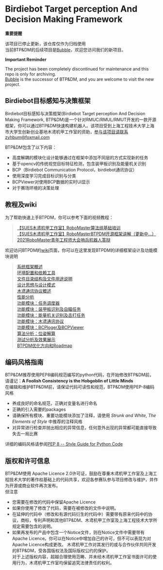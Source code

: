 <!--
 * @Author: Ligcox
 * @Date: 2021-04-06 15:20:21
 * @LastEditors: Ligcox
 * @LastEditTime: 2021-08-27 17:37:23
 * @Description: Readmefile
 * Apache License  (http://www.apache.org/licenses/)
 * Shanghai University Of Engineering Science
 * Copyright (c) 2021 Birdiebot R&D department
-->

Birdiebot Target perception And Decision Making Framework
===
**重要提醒**  

该项目已停止更新，该仓库仅作为归档使用  
当前BTP&DM的后续项目是[Bubble](https://github.com/Birdiebot/bubble)，欢迎您访问我们的新项目。

**Important Reminder**  

The project has been completely discontinued for maintenance and this repo is only for archiving.  
[Bubble](https://github.com/Birdiebot/bubble) is the successor of BTP&DM, and you are welcome to visit the new project.


Birdiebot目标感知与决策框架
---
Birdiebot目标感知与决策框架(Birdiebot Target perception And Decision Making Framework, BTP&DM)是一个针对RMUC/RMUL/RMUT开发的一款开源框架，你可以通过BTP&DM快速构建机器人。该项目受到上海工程技术大学上海市大学生创新创业基地木鸢机甲工作室的资助，参与该项目请联系zyhbum@foxmail.com

BTP&DM包含了以下内容：
- 高度解耦的模块化设计能够通过在框架中添加不同层的方式实现新的任务
- 基于opencv的传统视觉目标特征检测，包含装甲板识别及能量机关识别
- BCP（Birdiebot Communication Protocol，birdiebot通讯协议）
- 使用深度学习完成目标识别与分类
- BCPViewer对使用BCP数据的实时UI显示
- 对于赛场环境的决策处理

教程及wiki
---
为了帮助快速上手BTPDM，你可以参考下面的视频教程：
> [【SUES木鸢机甲工作室】RoboMaster算法组基础培训](https://www.bilibili.com/video/BV1La4y1475w)  
> [【SUES木鸢机甲工作室】RoboMasterBTPDM开源框架讲解（更新中...）](https://www.bilibili.com/video/BV1m64y1t7qb)  
> [2021RoboMaster青年工程师大会哨兵机器人答辩](https://www.bilibili.com/video/BV1nq4y1n7JV?p=7)  

欢迎访问BTPDM的[wiki](https://github.com/Ligcox/BTP_DM/wiki)页面，你可以在这里发现BTPDM的详细框架设计及功能模块说明
> [系统框架概述](https://github.com/Ligcox/BTP_DM/wiki/%E7%B3%BB%E7%BB%9F%E6%A1%86%E6%9E%B6%E6%A6%82%E8%BF%B0)  
> [环境配置和依赖工具](https://github.com/Ligcox/BTP_DM/wiki/%E7%8E%AF%E5%A2%83%E9%85%8D%E7%BD%AE%E5%92%8C%E4%BE%9D%E8%B5%96%E5%B7%A5%E5%85%B7)  
> [文件目录结构及文件用途说明](https://github.com/Ligcox/BTP_DM/wiki/%E6%96%87%E4%BB%B6%E7%9B%AE%E5%BD%95%E7%BB%93%E6%9E%84%E5%8F%8A%E6%96%87%E4%BB%B6%E7%94%A8%E9%80%94%E8%AF%B4%E6%98%8E)  
> [设计思想与设计模式](https://github.com/Ligcox/BTP_DM/wiki/%E8%AE%BE%E8%AE%A1%E6%80%9D%E6%83%B3%E4%B8%8E%E8%AE%BE%E8%AE%A1%E6%A8%A1%E5%BC%8F)  
> [木鸢通讯协议概述](https://github.com/Ligcox/BTP_DM/wiki/%E6%9C%A8%E9%B8%A2%E9%80%9A%E8%AE%AF%E5%8D%8F%E8%AE%AE%E6%A6%82%E8%BF%B0)  
> [性能分析](https://github.com/Ligcox/BTP_DM/wiki/%E6%80%A7%E8%83%BD%E5%88%86%E6%9E%90)  
> [功能模块：任务调度器](https://github.com/Ligcox/BTP_DM/wiki/%E5%8A%9F%E8%83%BD%E6%A8%A1%E5%9D%97%EF%BC%9A%E4%BB%BB%E5%8A%A1%E8%B0%83%E5%BA%A6%E5%99%A8)  
> [功能模块：装甲板识别及自瞄任务](https://github.com/Ligcox/BTP_DM/wiki/%E5%8A%9F%E8%83%BD%E6%A8%A1%E5%9D%97%EF%BC%9A%E8%A3%85%E7%94%B2%E6%9D%BF%E8%AF%86%E5%88%AB%E5%8F%8A%E8%87%AA%E7%9E%84%E4%BB%BB%E5%8A%A1)  
> [功能模块：能量机关识别及击打任务](https://github.com/Ligcox/BTP_DM/wiki/%E5%8A%9F%E8%83%BD%E6%A8%A1%E5%9D%97%EF%BC%9A%E8%83%BD%E9%87%8F%E6%9C%BA%E5%85%B3%E8%AF%86%E5%88%AB%E5%8F%8A%E5%87%BB%E6%89%93%E4%BB%BB%E5%8A%A1)  
> [功能模块：木鸢通讯协议](https://github.com/Ligcox/BTP_DM/wiki/%E5%8A%9F%E8%83%BD%E6%A8%A1%E5%9D%97%EF%BC%9A%E6%9C%A8%E9%B8%A2%E9%80%9A%E8%AE%AF%E5%8D%8F%E8%AE%AE)  
> [功能模块：BCPloger及BCPViewer](https://github.com/Ligcox/BTP_DM/wiki/%E5%8A%9F%E8%83%BD%E6%A8%A1%E5%9D%97%EF%BC%9ABCPloger%E5%8F%8ABCPViewer)  
> [算法分析：位姿解算](https://github.com/Ligcox/BTP_DM/wiki/%E7%AE%97%E6%B3%95%E5%88%86%E6%9E%90%EF%BC%9A%E4%BD%8D%E5%A7%BF%E8%A7%A3%E7%AE%97)  
> [测试分析及效果展示](https://github.com/Ligcox/BTP_DM/wiki/%E6%B5%8B%E8%AF%95%E5%88%86%E6%9E%90%E5%8F%8A%E6%95%88%E6%9E%9C%E5%B1%95%E7%A4%BA)  
> [BTPDM优化方向和Roadmap](https://github.com/Ligcox/BTP_DM/wiki/BTPDM%E4%BC%98%E5%8C%96%E6%96%B9%E5%90%91%E5%92%8CRoadmap)  

编码风格指南
---
BTP&DM推荐使用PEP8编码规范编写的python代码，在开始修改BTP&DM前，请谨记：**A Foolish Consistency is the Hobgoblin of Little Minds**  
在编辑和维护BTP&DM前，请保证代码可读性和规范，BTP&DM使用PEP-8编码风格
- 养成良好的命名规范，正确对变量名进行命名
- 正确的引入需要的packages
- 请确保所有模块、重要功能模块添加了注释，请使用 _Strunk and White, The Elements of Style_ 中推荐的注释风格
- 对异常进行检查并抛出相应的异常信息，任何意外出现的异常都可能直接导致失去一局比赛

详细的编码风格请参阅[PEP 8 -- Style Guide for Python Code](https://www.python.org/dev/peps/pep-0008/)

版权和许可信息
---
BTP&DM使用 Apache Licence 2.0许可证，鼓励在尊重木鸢机甲工作室及上海工程技术大学的著作权基础上的代码共享，欢迎各参赛队参与项目修改与维护，并作为开源或商业软件再次发布。  
但注意
- 您需要在修改的代码中保留Apache Licence
- 如果你使用了修改了代码，需要在被修改的文件中说明。
- 在延伸的代码中（修改和有源代码衍生的代码中）需要带有原来代码中的协议，商标，专利声明和其他BTP&DM、木鸢机甲工作室及上海工程技术大学所规定需要包含的说明。
- 如果再发布的产品中包含一个Notice文件，则在Notice文件中需要带有Apache Licence。你可以在Notice中增加自己的许可，但不可以表现为对Apache Licence构成更改。
木鸢机甲工作对其发行的或与合作伙伴共同开发的BTP&DM，受各国版权法及国际版权公约的保护。  
对于上述版权内容，超越合理使用范畴、并未经木鸢机甲工作室书面许可的使用行为，木鸢机甲工作室均保留追究法律责任的权利。
